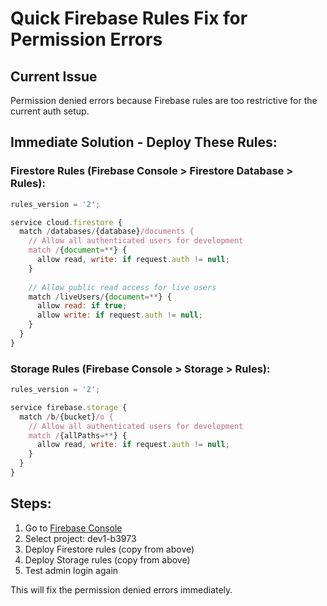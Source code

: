 # Quick Firebase Rules Fix for Permission Errors

## Current Issue
Permission denied errors because Firebase rules are too restrictive for the current auth setup.

## Immediate Solution - Deploy These Rules:

### Firestore Rules (Firebase Console > Firestore Database > Rules):
```javascript
rules_version = '2';

service cloud.firestore {
  match /databases/{database}/documents {
    // Allow all authenticated users for development
    match /{document=**} {
      allow read, write: if request.auth != null;
    }
    
    // Allow public read access for live users
    match /liveUsers/{document=**} {
      allow read: if true;
      allow write: if request.auth != null;
    }
  }
}
```

### Storage Rules (Firebase Console > Storage > Rules):
```javascript
rules_version = '2';

service firebase.storage {
  match /b/{bucket}/o {
    // Allow all authenticated users for development
    match /{allPaths=**} {
      allow read, write: if request.auth != null;
    }
  }
}
```

## Steps:
1. Go to [Firebase Console](https://console.firebase.google.com)
2. Select project: dev1-b3973
3. Deploy Firestore rules (copy from above)
4. Deploy Storage rules (copy from above)
5. Test admin login again

This will fix the permission denied errors immediately.